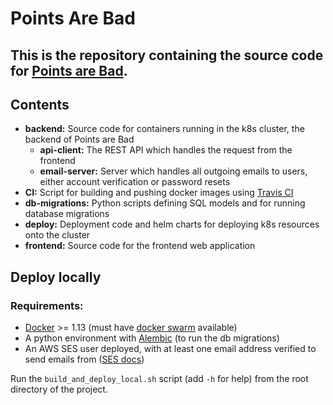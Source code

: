 # Points Are Bad

This is the repository containing the source code for [Points are Bad](https://pointsarebad.com).
---

## Contents
 - <b>backend:</b> Source code for containers running in the k8s cluster, the backend of Points are Bad
    - <b>api-client:</b> The REST API which handles the request from the frontend
    - <b>email-server:</b> Server which handles all outgoing emails to users, either account verification or password resets
 - <b>CI:</b> Script for building and pushing docker images using [Travis CI](https://travis-ci.com)
 - <b>db-migrations:</b> Python scripts defining SQL models and for running database migrations
 - <b>deploy:</b> Deployment code and helm charts for deploying k8s resources onto the cluster
 - <b>frontend:</b> Source code for the frontend web application

## Deploy locally
### Requirements:
 - [Docker](https://docs.docker.com/) >= 1.13 (must have [docker swarm](https://docs.docker.com/engine/swarm/) available)
 - A python environment with [Alembic](https://alembic.sqlalchemy.org/en/latest/) (to run the db migrations)
 - An AWS SES user deployed, with at least one email address verified to send emails from ([SES docs](https://docs.aws.amazon.com/ses/latest/dg/send-email.html))

Run the `build_and_deploy_local.sh` script (add `-h` for help) from the root directory of the project.